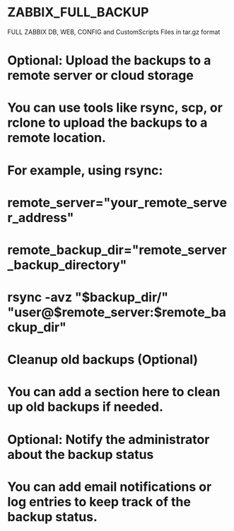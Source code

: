 # ZABBIX_FULL_BACKUP
FULL ZABBIX DB, WEB, CONFIG and CustomScripts Files in tar.gz format


# Optional: Upload the backups to a remote server or cloud storage

# You can use tools like rsync, scp, or rclone to upload the backups to a remote location.

# For example, using rsync:
# remote_server="your_remote_server_address"
# remote_backup_dir="remote_server_backup_directory"
# rsync -avz "$backup_dir/" "user@$remote_server:$remote_backup_dir"

# Cleanup old backups (Optional)
# You can add a section here to clean up old backups if needed.

# Optional: Notify the administrator about the backup status
# You can add email notifications or log entries to keep track of the backup status.
